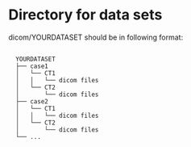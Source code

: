 # Directory for data sets
dicom/YOURDATASET should be in following format:<br>
<pre>
<code>
  YOURDATASET
  ├── case1
  │   └── CT1
  │   │   └── dicom files
  │   └── CT2
  │       └── dicom files
  ├── case2
  │   └── CT1
  │   │   └── dicom files
  │   └── CT2
  │       └── dicom files
  └── ...
</code>
</pre>
